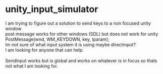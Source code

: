 # unity_input_simulator

I am trying to figure out a solution to send keys to a non focused unity window <br />
post message works for other windows (SDL) but does not work for unity <br />
PostMessage(wnd, WM_KEYDOWN, key, lparam); <br />
Im not sure of what input system it is using maybe directinput? <br />
I am looking for anyone that can help. <br />
 <br />
SendInput works but is global and works on whatever is in focus so thats not what I am looking for. <br />
